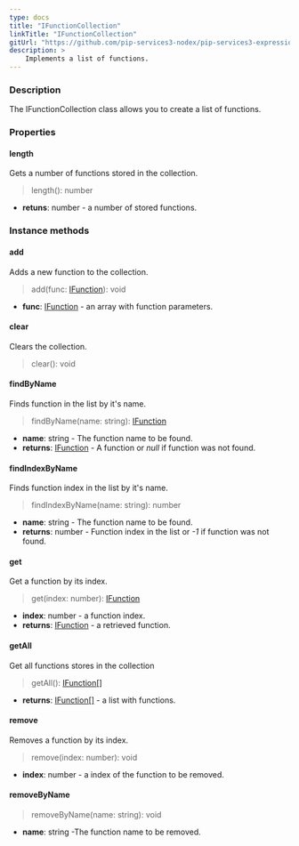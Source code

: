 ```yaml
---
type: docs
title: "IFunctionCollection"
linkTitle: "IFunctionCollection"
gitUrl: "https://github.com/pip-services3-nodex/pip-services3-expressions-nodex"
description: > 
    Implements a list of functions.
---
```


### Description

The IFunctionCollection class allows you to create a list of functions.


### Properties

#### length
Gets a number of functions stored in the collection.
> length(): number

- **retuns**: number - a number of stored functions.

### Instance methods

#### add
Adds a new function to the collection.

> add(func: [IFunction](../ifunction)): void 

- **func**: [IFunction](../ifunction) - an array with function parameters.


#### clear
Clears the collection.

> clear(): void


#### findByName
Finds function in the list by it's name.

> findByName(name: string): [IFunction](../ifunction)

- **name**: string - The function name to be found.
- **returns**: [IFunction](../ifunction) - A function or *null* if function was not found.

#### findIndexByName
Finds function index in the list by it's name. 

> findIndexByName(name: string): number

- **name**: string - The function name to be found.
- **returns**: number - Function index in the list or *-1* if function was not found.

#### get
Get a function by its index.

> get(index: number): [IFunction](../ifunction)

- **index**: number - a function index.
- **returns**: [IFunction](../ifunction) - a retrieved function.

#### getAll
Get all functions stores in the collection

> getAll(): [IFunction[]](../ifunction)

- **returns**: [IFunction[]](../ifunction) - a list with functions.


#### remove
Removes a function by its index.
> remove(index: number): void

- **index**: number - a index of the function to be removed.

#### removeByName

> removeByName(name: string): void

- **name**: string -The function name to be removed.
